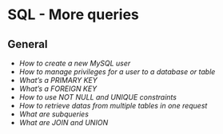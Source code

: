 # SQL - More queries
## General

- _How to create a new MySQL user_
- _How to manage privileges for a user to a database or table_
- _What’s a PRIMARY KEY_
- _What’s a FOREIGN KEY_
- _How to use NOT NULL and UNIQUE constraints_
- _How to retrieve datas from multiple tables in one request_
- _What are subqueries_
- _What are JOIN and UNION_
